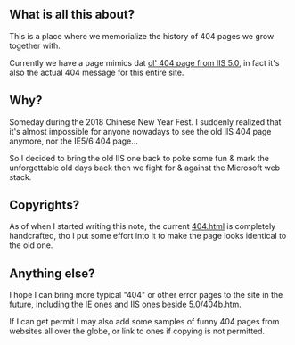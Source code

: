 ## What is all this about?
This is a place where we memorialize the history of 404 pages we grow together with.

Currently we have a page mimics dat [ol' 404 page from IIS 5.0](404), in fact it's also the actual 404 message for this entire site.

## Why?
Someday during the 2018 Chinese New Year Fest. I suddenly realized that it's almost impossible for anyone nowadays to see the old IIS 404 page anymore, nor the IE5/6 404 page...

So I decided to bring the old IIS one back to poke some fun & mark the unforgettable old days back then we fight for & against the Microsoft web stack.

## Copyrights?
As of when I started writing this note, the current [404.html](404.html) is completely handcrafted, tho I put some effort into it to make the page looks identical to the old one.

## Anything else?
I hope I can bring more typical "404" or other error pages to the site in the future, including the IE ones and IIS ones beside 5.0/404b.htm.

If I can get permit I may also add some samples of funny 404 pages from websites all over the globe, or link to ones if copying is not permitted.
